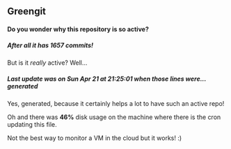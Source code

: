 ## Greengit

#### Do you wonder why this repository is so active?

##### After all it has 1657 commits!

But is it *really* active? Well...

##### Last update was on Sun Apr 21 at 21:25:01 when those lines were... generated

Yes, generated, because it certainly helps a lot to have such an active repo!

Oh and there was **46%** disk usage on the machine
where there is the cron updating this file.

Not the best way to monitor a VM in the cloud but it works! :)
